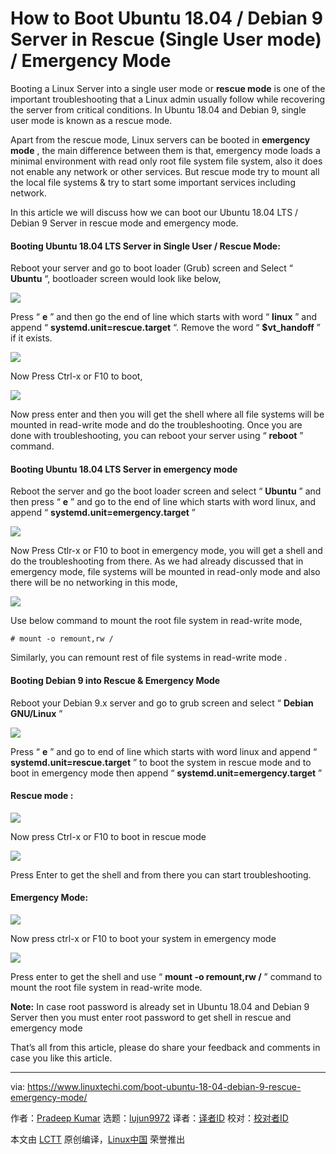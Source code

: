 How to Boot Ubuntu 18.04 / Debian 9 Server in Rescue (Single User mode) / Emergency Mode
======
Booting a Linux Server into a single user mode or **rescue mode** is one of the important troubleshooting that a Linux admin usually follow while recovering the server from critical conditions. In Ubuntu 18.04 and Debian 9, single user mode is known as a rescue mode.

Apart from the rescue mode, Linux servers can be booted in **emergency mode** , the main difference between them is that, emergency mode loads a minimal environment with read only root file system file system, also it does not enable any network or other services. But rescue mode try to mount all the local file systems & try to start some important services including network.

In this article we will discuss how we can boot our Ubuntu 18.04 LTS / Debian 9 Server in rescue mode and emergency mode.

#### Booting Ubuntu 18.04 LTS Server in Single User / Rescue Mode:

Reboot your server and go to boot loader (Grub) screen and Select “ **Ubuntu** “, bootloader screen would look like below,

![](https://www.linuxtechi.com/wp-content/uploads/2018/09/Bootloader-Screen-Ubuntu18-04-Server.jpg)

Press “ **e** ” and then go the end of line which starts with word “ **linux** ” and append “ **systemd.unit=rescue.target** “. Remove the word “ **$vt_handoff** ” if it exists.

![](https://www.linuxtechi.com/wp-content/uploads/2018/09/rescue-target-ubuntu18-04.jpg)

Now Press Ctrl-x or F10 to boot,

![](https://www.linuxtechi.com/wp-content/uploads/2018/09/rescue-mode-ubuntu18-04.jpg)

Now press enter and then you will get the shell where all file systems will be mounted in read-write mode and do the troubleshooting. Once you are done with troubleshooting, you can reboot your server using “ **reboot** ” command.

#### Booting Ubuntu 18.04 LTS Server in emergency mode

Reboot the server and go the boot loader screen and select “ **Ubuntu** ” and then press “ **e** ” and go to the end of line which starts with word linux, and append “ **systemd.unit=emergency.target** ”

![](https://www.linuxtechi.com/wp-content/uploads/2018/09/Emergecny-target-ubuntu18-04-server.jpg)

Now Press Ctlr-x or F10 to boot in emergency mode, you will get a shell and do the troubleshooting from there. As we had already discussed that in emergency mode, file systems will be mounted in read-only mode and also there will be no networking in this mode,

![](https://www.linuxtechi.com/wp-content/uploads/2018/09/Emergency-prompt-debian9.jpg)

Use below command to mount the root file system in read-write mode,

```
# mount -o remount,rw /

```

Similarly, you can remount rest of file systems in read-write mode .

#### Booting Debian 9 into Rescue & Emergency Mode

Reboot your Debian 9.x server and go to grub screen and select “ **Debian GNU/Linux** ”

![](https://www.linuxtechi.com/wp-content/uploads/2018/09/Debian9-Grub-Screen.jpg)

Press “ **e** ” and go to end of line which starts with word linux and append “ **systemd.unit=rescue.target** ” to boot the system in rescue mode and to boot in emergency mode then append “ **systemd.unit=emergency.target** ”

#### Rescue mode :

![](https://www.linuxtechi.com/wp-content/uploads/2018/09/Rescue-mode-Debian9.jpg)

Now press Ctrl-x or F10 to boot in rescue mode

![](https://www.linuxtechi.com/wp-content/uploads/2018/09/Rescue-Mode-Shell-Debian9.jpg)

Press Enter to get the shell and from there you can start troubleshooting.

#### Emergency Mode:

![](https://www.linuxtechi.com/wp-content/uploads/2018/09/Emergency-target-grub-debian9.jpg)

Now press ctrl-x or F10 to boot your system in emergency mode

![](https://www.linuxtechi.com/wp-content/uploads/2018/09/Emergency-prompt-debian9.jpg)

Press enter to get the shell and use “ **mount -o remount,rw /** ” command to mount the root file system in read-write mode.

**Note:** In case root password is already set in Ubuntu 18.04 and Debian 9 Server then you must enter root password to get shell in rescue and emergency mode

That’s all from this article, please do share your feedback and comments in case you like this article.


--------------------------------------------------------------------------------

via: https://www.linuxtechi.com/boot-ubuntu-18-04-debian-9-rescue-emergency-mode/

作者：[Pradeep Kumar][a]
选题：[lujun9972](https://github.com/lujun9972)
译者：[译者ID](https://github.com/译者ID)
校对：[校对者ID](https://github.com/校对者ID)

本文由 [LCTT](https://github.com/LCTT/TranslateProject) 原创编译，[Linux中国](https://linux.cn/) 荣誉推出

[a]: http://www.linuxtechi.com/author/pradeep/
